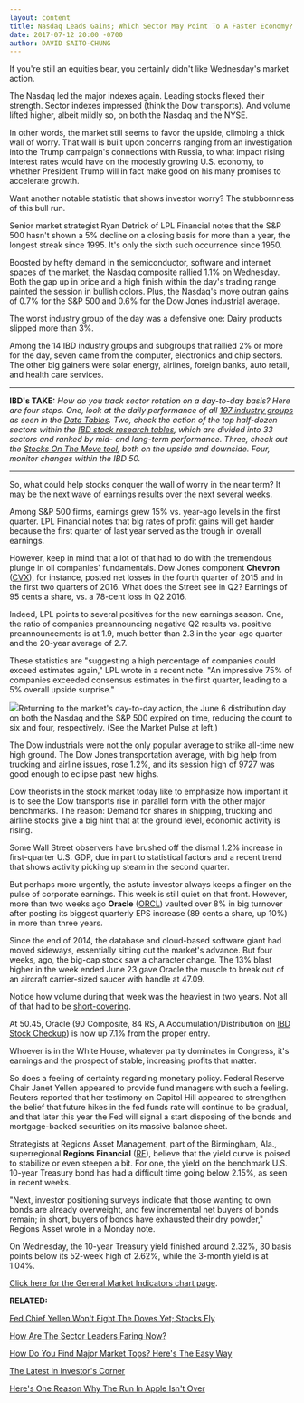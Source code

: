 ```yaml
---
layout: content
title: Nasdaq Leads Gains; Which Sector May Point To A Faster Economy?
date: 2017-07-12 20:00 -0700
author: DAVID SAITO-CHUNG
---
```






If you're still an equities bear, you certainly didn't like Wednesday's market action.


The Nasdaq led the major indexes again. Leading stocks flexed their strength. Sector indexes impressed (think the Dow transports). And volume lifted higher, albeit mildly so, on both the Nasdaq and the NYSE.




In other words, the market still seems to favor the upside, climbing a thick wall of worry. That wall is built upon concerns ranging from an investigation into the Trump campaign's connections with Russia, to what impact rising interest rates would have on the modestly growing U.S. economy, to whether President Trump will in fact make good on his many promises to accelerate growth.


Want another notable statistic that shows investor worry? The stubbornness of this bull run.


Senior market strategist Ryan Detrick of LPL Financial notes that the S&P 500 hasn't shown a 5% decline on a closing basis for more than a year, the longest streak since 1995. It's only the sixth such occurrence since 1950.


Boosted by hefty demand in the semiconductor, software and internet spaces of the market, the Nasdaq composite rallied 1.1% on Wednesday. Both the gap up in price and a high finish within the day's trading range painted the session in bullish colors. Plus, the Nasdaq's move outran gains of 0.7% for the S&P 500 and 0.6% for the Dow Jones industrial average.


The worst industry group of the day was a defensive one: Dairy products slipped more than 3%.


Among the 14 IBD industry groups and subgroups that rallied 2% or more for the day, seven came from the computer, electronics and chip sectors. The other big gainers were solar energy, airlines, foreign banks, auto retail, and health care services.




---


**IBD's TAKE:** *How do you track sector rotation on a day-to-day basis? Here are four steps. One, look at the daily performance of all [197 industry groups](https://www.investors.com/data-tables/industry-sub-group-rankings-jul-12-2017/) as seen in the [Data Tables](https://www.investors.com/ibd-data-tables/). Two, check the action of the top half-dozen sectors within the [IBD stock research tables](https://www.investors.com/data-tables/ibd-smart-nyse-nasdaq-tables-jul-12-2017/), which are divided into 33 sectors and ranked by mid- and long-term performance. Three, check out the [Stocks On The Move tool](http://research.investors.com/stocksonthemove.aspx), both on the upside and downside. Four, monitor changes within the IBD 50.*




---


So, what could help stocks conquer the wall of worry in the near term? It may be the next wave of earnings results over the next several weeks.


Among S&P 500 firms, earnings grew 15% vs. year-ago levels in the first quarter. LPL Financial notes that big rates of profit gains will get harder because the first quarter of last year served as the trough in overall earnings.


However, keep in mind that a lot of that had to do with the tremendous plunge in oil companies' fundamentals. Dow Jones component **Chevron** ([CVX](https://research.investors.com/quote.aspx?symbol=CVX)), for instance, posted net losses in the fourth quarter of 2015 and in the first two quarters of 2016. What does the Street see in Q2? Earnings of 95 cents a share, vs. a 78-cent loss in Q2 2016.


Indeed, LPL points to several positives for the new earnings season. One, the ratio of companies preannouncing negative Q2 results vs. positive preannouncements is at 1.9, much better than 2.3 in the year-ago quarter and the 20-year average of 2.7.


These statistics are "suggesting a high percentage of companies could exceed estimates again," LPL wrote in a recent note. "An impressive 75% of companies exceeded consensus estimates in the first quarter, leading to a 5% overall upside surprise."


![](https://www.investors.com/wp-content/uploads/2017/07/MP071217-178x300.png)Returning to the market's day-to-day action, the June 6 distribution day on both the Nasdaq and the S&P 500 expired on time, reducing the count to six and four, respectively. (See the Market Pulse at left.)


The Dow industrials were not the only popular average to strike all-time new high ground. The Dow Jones transportation average, with big help from trucking and airline issues, rose 1.2%, and its session high of 9727 was good enough to eclipse past new highs.


Dow theorists in the stock market today like to emphasize how important it is to see the Dow transports rise in parallel form with the other major benchmarks. The reason: Demand for shares in shipping, trucking and airline stocks give a big hint that at the ground level, economic activity is rising.


Some Wall Street observers have brushed off the dismal 1.2% increase in first-quarter U.S. GDP, due in part to statistical factors and a recent trend that shows activity picking up steam in the second quarter.


But perhaps more urgently, the astute investor always keeps a finger on the pulse of corporate earnings. This week is still quiet on that front. However, more than two weeks ago **Oracle** ([ORCL](https://research.investors.com/quote.aspx?symbol=ORCL)) vaulted over 8% in big turnover after posting its biggest quarterly EPS increase (89 cents a share, up 10%) in more than three years.


Since the end of 2014, the database and cloud-based software giant had moved sideways, essentially sitting out the market's advance. But four weeks, ago, the big-cap stock saw a character change. The 13% blast higher in the week ended June 23 gave Oracle the muscle to break out of an aircraft carrier-sized saucer with handle at 47.09.



Notice how volume during that week was the heaviest in two years. Not all of that had to be [short-covering](https://www.investors.com/short-selling/).


At 50.45, Oracle (90 Composite, 84 RS, A Accumulation/Distribution on [IBD Stock Checkup](http://research.investors.com/stock-checkup/nyse-oracle-corp-orcl.aspx)) is now up 7.1% from the proper entry.


Whoever is in the White House, whatever party dominates in Congress, it's earnings and the prospect of stable, increasing profits that matter.


So does a feeling of certainty regarding monetary policy. Federal Reserve Chair Janet Yellen appeared to provide fund managers with such a feeling. Reuters reported that her testimony on Capitol Hill appeared to strengthen the belief that future hikes in the fed funds rate will continue to be gradual, and that later this year the Fed will signal a start disposing of the bonds and mortgage-backed securities on its massive balance sheet.


Strategists at Regions Asset Management, part of the Birmingham, Ala., superregional **Regions Financial** ([RF](https://research.investors.com/quote.aspx?symbol=RF)), believe that the yield curve is poised to stabilize or even steepen a bit. For one, the yield on the benchmark U.S. 10-year Treasury bond has had a difficult time going below 2.15%, as seen in recent weeks.


"Next, investor positioning surveys indicate that those wanting to own bonds are already overweight, and few incremental net buyers of bonds remain; in short, buyers of bonds have exhausted their dry powder," Regions Asset wrote in a Monday note.


On Wednesday, the 10-year Treasury yield finished around 2.32%, 30 basis points below its 52-week high of 2.62%, while the 3-month yield is at 1.04%.


[Click here for the General Market Indicators chart page](https://www.investors.com/wp-content/uploads/2017/07/IBD1207153204GMI.pdf).


**RELATED:**


[Fed Chief Yellen Won't Fight The Doves Yet; Stocks Fly](https://www.investors.com/news/economy/fed-chief-yellen-wont-fight-the-doves-yet-stock-futures-boom/)


[How Are The Sector Leaders Faring Now?](http://research.investors.com/stock-lists/sector-leaders)


[How Do You Find Major Market Tops? Here's The Easy Way](https://www.investors.com/how-to-invest/investors-corner/how-do-you-spot-a-major-market-top-easy-look-for-heavy-distribution/)


[The Latest In Investor's Corner](https://www.investors.com/category/how-to-invest/investors-corner/)


[Here's One Reason Why The Run In Apple Isn't Over](https://www.investors.com/market-trend/stock-market-today/dow-jones-rebounds-one-reason-why-the-apple-stock-run-is-not-over/)




